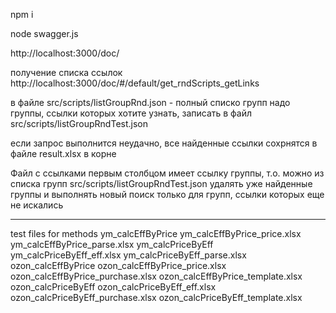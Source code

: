 npm i 

node swagger.js

http://localhost:3000/doc/



получение списка ссылок 
http://localhost:3000/doc/#/default/get_rndScripts_getLinks

в файле src/scripts/listGroupRnd.json   - полный списко групп
надо группы, ссылки которых хотите узнать, записать в файл src/scripts/listGroupRndTest.json

если запрос выполнится неудачно, все найденные ссылки сохрнятся в файле result.xlsx в корне

Файл с ссылками первым столбцом имеет ссылку группы, т.о. можно из списка групп src/scripts/listGroupRndTest.json удалять уже найденные группы и выполнять новый поиск только для групп, ссылки которых еще не искались

-----------------
test files for methods
ym_calcEffByPrice
    ym_calcEffByPrice_price.xlsx
    ym_calcEffByPrice_parse.xlsx
ym_calcPriceByEff
    ym_calcPriceByEff_eff.xlsx
    ym_calcPriceByEff_parse.xlsx
ozon_calcEffByPrice
    ozon_calcEffByPrice_price.xlsx
    ozon_calcEffByPrice_purchase.xlsx
    ozon_calcEffByPrice_template.xlsx
ozon_calcPriceByEff
    ozon_calcPriceByEff_eff.xlsx
    ozon_calcPriceByEff_purchase.xlsx
    ozon_calcPriceByEff_template.xlsx
